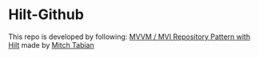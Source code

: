 # Hilt-Github

This repo is developed by following: [MVVM / MVI Repository Pattern with Hilt](https://www.youtube.com/watch?v=8vAQrgbh6YM) made by [Mitch Tabian](https://github.com/mitchtabian)
